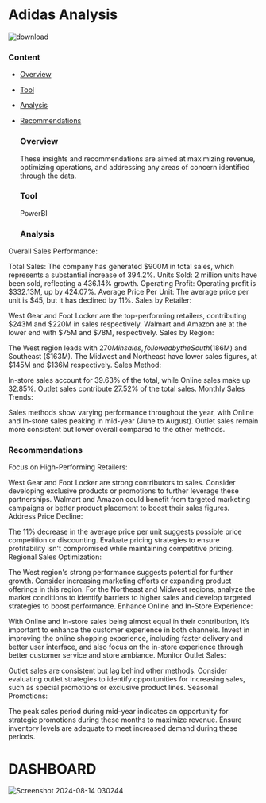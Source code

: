 # Adidas Analysis

![download](https://github.com/user-attachments/assets/a7e74969-e7be-4e32-a744-ed28b19a3be3)


###  Content 
- [Overview](overview)
- [Tool](tool)
- [Analysis](analysis)
- [Recommendations](recommendations)


  ### Overview
  These insights and recommendations are aimed at maximizing revenue, optimizing operations, and addressing any areas of concern identified through the data.
  
  ### Tool
  PowerBI
  
  ### Analysis

Overall Sales Performance:

Total Sales: The company has generated $900M in total sales, which represents a substantial increase of 394.2%.
Units Sold: 2 million units have been sold, reflecting a 436.14% growth.
Operating Profit: Operating profit is $332.13M, up by 424.07%.
Average Price Per Unit: The average price per unit is $45, but it has declined by 11%.
Sales by Retailer:

West Gear and Foot Locker are the top-performing retailers, contributing $243M and $220M in sales respectively.
Walmart and Amazon are at the lower end with $75M and $78M, respectively.
Sales by Region:

The West region leads with $270M in sales, followed by the South ($186M) and Southeast ($163M).
The Midwest and Northeast have lower sales figures, at $145M and $136M respectively.
Sales Method:

In-store sales account for 39.63% of the total, while Online sales make up 32.85%.
Outlet sales contribute 27.52% of the total sales.
Monthly Sales Trends:

Sales methods show varying performance throughout the year, with Online and In-store sales peaking in mid-year (June to August).
Outlet sales remain more consistent but lower overall compared to the other methods.

### Recommendations
Focus on High-Performing Retailers:

West Gear and Foot Locker are strong contributors to sales. Consider developing exclusive products or promotions to further leverage these partnerships.
Walmart and Amazon could benefit from targeted marketing campaigns or better product placement to boost their sales figures.
Address Price Decline:

The 11% decrease in the average price per unit suggests possible price competition or discounting. Evaluate pricing strategies to ensure profitability isn't compromised while maintaining competitive pricing.
Regional Sales Optimization:

The West region's strong performance suggests potential for further growth. Consider increasing marketing efforts or expanding product offerings in this region.
For the Northeast and Midwest regions, analyze the market conditions to identify barriers to higher sales and develop targeted strategies to boost performance.
Enhance Online and In-Store Experience:

With Online and In-store sales being almost equal in their contribution, it’s important to enhance the customer experience in both channels. Invest in improving the online shopping experience, including faster delivery and better user interface, and also focus on the in-store experience through better customer service and store ambiance.
Monitor Outlet Sales:

Outlet sales are consistent but lag behind other methods. Consider evaluating outlet strategies to identify opportunities for increasing sales, such as special promotions or exclusive product lines.
Seasonal Promotions:

The peak sales period during mid-year indicates an opportunity for strategic promotions during these months to maximize revenue. Ensure inventory levels are adequate to meet increased demand during these periods.
# DASHBOARD
![Screenshot 2024-08-14 030244](https://github.com/user-attachments/assets/a540f881-56c0-4ad9-b239-67b9f0f98d16)
